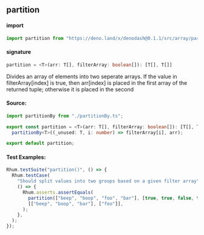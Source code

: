 ## partition

#### import

```typescript
import partition from "https://deno.land/x/denodash@0.1.1/src/array/partition.ts";
```

#### signature

```typescript
partition = <T>(arr: T[], filterArray: boolean[]): [T[], T[]]
```

Divides an array of elements into two seperate arrays. If the value in
filterArray[index] is true, then arr[index] is placed in the first array of the
returned tuple; otherwise it is placed in the second

#### Source:

```typescript
import partitionBy from "./partitionBy.ts";

export const partition = <T>(arr: T[], filterArray: boolean[]): [T[], T[]] =>
  partitionBy<T>((_unused: T, i: number) => filterArray[i], arr);

export default partition;
```

#### Test Examples:

```typescript
Rhum.testSuite("partition()", () => {
  Rhum.testCase(
    "Should split values into two groups based on a given filter array",
    () => {
      Rhum.asserts.assertEquals(
        partition(["beep", "boop", "foo", "bar"], [true, true, false, true]),
        [["beep", "boop", "bar"], ["foo"]],
      );
    },
  );
});
```
